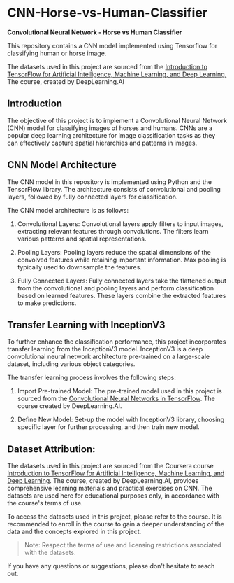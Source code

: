 # CNN-Horse-vs-Human-Classifier
**Convolutional Neural Network - Horse vs Human Classifier**

This repository contains a CNN model implemented using Tensorflow for classifying human or horse image. 

The datasets used in this project are sourced from the [Introduction to TensorFlow for Artificial Intelligence, Machine Learning, and Deep Learning.](https://www.coursera.org/learn/introduction-tensorflow/home/welcome) The course, created by DeepLearning.AI

## Introduction

The objective of this project is to implement a Convolutional Neural Network (CNN) model for classifying images of horses and humans. CNNs are a popular deep learning architecture for image classification tasks as they can effectively capture spatial hierarchies and patterns in images.

## CNN Model Architecture

The CNN model in this repository is implemented using Python and the TensorFlow library. The architecture consists of convolutional and pooling layers, followed by fully connected layers for classification.

The CNN model architecture is as follows:

1. Convolutional Layers: Convolutional layers apply filters to input images, extracting relevant features through convolutions. The filters learn various patterns and spatial representations.

2. Pooling Layers: Pooling layers reduce the spatial dimensions of the convolved features while retaining important information. Max pooling is typically used to downsample the features.

3. Fully Connected Layers: Fully connected layers take the flattened output from the convolutional and pooling layers and perform classification based on learned features. These layers combine the extracted features to make predictions.

## Transfer Learning with InceptionV3

To further enhance the classification performance, this project incorporates transfer learning from the InceptionV3 model. InceptionV3 is a deep convolutional neural network architecture pre-trained on a large-scale dataset, including various object categories.

The transfer learning process involves the following steps:

1. Import Pre-trained Model: The pre-trained model used in this project is sourced from the [Convolutional Neural Networks in TensorFlow](https://www.coursera.org/learn/convolutional-neural-networks-tensorflow/home/welcome). The course created by DeepLearning.AI.

2. Define New Model: Set-up the model with InceptionV3 library, choosing specific layer for further processing, and then train new model.

## Dataset Attribution:

The datasets used in this project are sourced from the Coursera course [Introduction to TensorFlow for Artificial Intelligence, Machine Learning, and Deep Learning](https://www.coursera.org/learn/introduction-tensorflow/home/welcome). The course, created by DeepLearning.AI, provides comprehensive learning materials and practical exercises on CNN. The datasets are used here for educational purposes only, in accordance with the course's terms of use.

To access the datasets used in this project, please refer to the course. It is recommended to enroll in the course to gain a deeper understanding of the data and the concepts explored in this project.

>Note: Respect the terms of use and licensing restrictions associated with the datasets. 

If you have any questions or suggestions, please don't hesitate to reach out.

